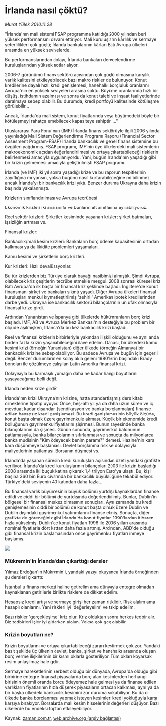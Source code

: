 # İrlanda nasıl çöktü?

*Murat Yülek 2010.11.28*

<td class="news-spot">
<p>"İrlanda'nın mali sistemi FSAP programına katıldığı 2000 yılından beri yüksek performansını devam ettiriyor. Mali kuruluşların kârlılık ve sermaye yeterlilikleri çok güçlü; İrlanda bankalarının kârları Batı Avrupa ülkeleri arasında en yüksek seviyelerde.</p>
<p><p>Bu performanslarından dolayı, İrlanda bankaları derecelendirme kuruluşlarından yüksek notlar alıyor.
<p> 2006-7 görünümü finans sektörü açısından çok güçlü olmasına karşılık varlık kalitesini etkileyebilecek bazı makro riskler de bulunuyor. Konut kredilerine dayalı hızlı kredi genişlemesi, hanehalkı borçluluk oranlarını Avrupa'nın en yüksek seviyeleri arasına soktu. Büyüme oranlarında hızlı bir düşüş, istihdamın azalması ve sonra da konut talebi ve inşaat faaliyetlerinde daralmaya sebep olabilir. Bu durumda, kredi portfoyü kalitesinde kötüleşme görülebilir...
<p> Ancak, İrlanda'da mali sistem, konut fiyatlarında veya büyümedeki böyle bir kötüleşmeyi rahatça emebilecek kapasiteye sahiptir. ..."
<p> Uluslararası Para Fonu'nun (IMF) İrlanda finans sektörüyle ilgili 2006 yılında yayınladığı Mali Sistem Değerlendirme Programı Raporu (Financial Sector Assesment Program-FSAP) İrlanda bankacılık ve genel finans sistemine bu övgüleri yağdırmış. FSAP programı, IMF'nin üye ülkelerdeki mali sistemlerin makroekonomik açıdan değerlendirilmesi ve ortaya çıkartabileceği risklerin belirlenmesi amacıyla uygulanıyordu. Yani, bugün İrlanda'nın yaşadığı gibi bir krizin gelmemesi amacıyla geliştirilmişti FSAP programı.
<p> İrlanda (ve IMF) iki yıl sonra yaşadığı krize ve bu raporun tespitlerinin zayıflığına mı yansın, yoksa bugünü nasıl kurtarabileceğine mi bilinmez ancak İrlanda'yı bir bankacılık krizi yıktı. Benzer duruma Ukrayna daha krizin başında yakalanmıştı.
<p>Krizlerin sınıflandırılması ve Avrupa tecrübesi
<p>Ekonomik krizleri iki ana sınıfa ve bunların alt sınıflarına ayırabiliyoruz:
<p>Reel sektör krizleri: Şirketler kesiminde yaşanan krizler; şirket batmaları, işsizliğin artması vs.
<p>Finansal krizler:
<p>Bankacılık/mali kesim krizleri: Bankaların borç ödeme kapasitesinin ortadan kalkması ya da likidite problemleri yaşamaları.
<p>Kamu kesimi ve şirketlerin borç krizleri.
<p>Kur krizleri: Hızlı devalüasyonlar.
<p> Bu tür krizlerden biz Türkiye olarak bayağı nasibimizi almıştık. Şimdi Avrupa, olabilecek kriz çeşitlerini tecrübe etmekle meşgul. 2008 sonrası küresel kriz Batı Avrupa'da ilk başta bir finansal kriz şeklinde başladı. İngiltere'de konut finansmanı şirket ve bankaları sıkıntı yaşadı. Diğer Avrupa ülkeleri finansal kuruluşları menkul kıymetleştirilmiş 'zehirli' Amerikan ipotek kredilerinden darbe yedi. Ukrayna ise bankacılık sektörü bilançolarının un ufak olmasıyla finansal krize girdi.
<p> Ardından Yunanistan ve İspanya gibi ülkelerde hükümranların borç krizi başladı. IMF, AB ve Avrupa Merkez Bankası'nın desteğiyle bu problem bir ölçüde aşılmışken, İrlanda'da bu kez bankacılık krizi başladı.
<p> Reel ve finansal krizlerin birbirleriyle yakından ilişkili olduğunu ve aynı anda birden fazla krizin yaşanabileceğini ilave edelim. Dahası, bir ülkedeki kamu kesimi krizi (örneğin Yunanistan) diğer ülkede (örneğin Almanya) bir bankacılık krizine sebep olabiliyor. Bu sadece Avrupa ve bugün için geçerli değil. Benzer durumların en kolay akla geleni 1980'lerin başındaki Brady bonoları ile çözülmeye çalışılan Latin Amerika finansal krizi.
<p> Dolayısıyla bu karmaşık yumağın daha ne kadar hangi boyutlarını yaşayacağımız belli değil.
<p>İrlanda neden krize girdi?
<p>İrlanda'nın krizi Ukrayna'nın krizine, hatta standartlaşmış ders kitabı örneklerine tıpatıp uyuyor. Önce, beş-altı yıl ya da daha uzun süren ve iç mevduat kadar dışarıdan (sendikasyon ve banka borçlanmaları) finanse edilen hesapsız kredi genişlemesi. Bu kredi genişlemesinin büyük ölçüde, konut başta olmak üzere gayrimenkule akması. Küçük bir ekonomide kredi bolluğunun gayrimenkul fiyatlarını şişirmesi. Bunun sayesinde banka bilançolarının da şişmesi. Günün sonunda, gayrimenkul balonunun patlamasıyla, banka bilançolarının sıfırlanması ve sonuçta da milyonlarca banka mudisinin "Kim ödeyecek benim paramı?" demesi. Hazine'nin kara kara düşünmeye başlaması. Devlet borçlanma risk ve dolayısıyla maliyetlerinin patlaması. Borsanın düşmesi vs.
<p> İrlanda'da yaşanan sürecin kredi kuruluşları açısından özeti yandaki grafikte veriliyor. İrlanda'da kredi kuruluşlarının bilançoları 2003 ile krizin başladığı 2008 arasında iki buçuk katına çıkarak 1,4 trilyon Euro'ya ulaştı. Bu, kişi başına 360 bin Euro civarında bir bankacılık büyüklüğüne tekabül ediyor. Türkiye'deki seviyenin 40 katından daha fazla...
<p> Bu finansal varlık büyümesinin büyük bölümü yurtdışı kaynaklardan finanse edildi ve ciddi bir bölümü de yurtdışında değerlendirilmiş. Bunlar, Dublin'in bölgesel bir finansal merkez olmasının sonuçları. Aynı zamanda bu kredi genişlemesinin ciddi bir bölümü de konut başta olmak üzere Dublin ve Dublin dışındaki gayrimenkul yatırımlarını finanse etmiş. Sonuçta, diğer grafikte de göreceğiniz gibi İrlanda'da konut fiyatları 1990'lardan itibaren hızla yükselmiş. Dublin'de konut fiyatları 1996 ile 2006 yılları arasında nominal fiyatlarla dört kattan daha fazla artmış. Ardından, ABD'de olduğu gibi finansal krizin başlamasından önce gayrimenkul fiyatları inmeye başlamış.
<p><img border="0" src="http://web.archive.org/web/20101130213037im_/http://medya.zaman.com.tr/2010/11/28/irlanda.jpg"/>
<p><h3>Mükremin'in İrlanda'dan çıkarttığı dersler</h3>
<p>Yılmaz Erdoğan'ın Mükremin'i, yandaki yazıyı okuyunca İrlanda örneğinden şu dersleri çıkarttı:
<p>İstanbul'u finans merkezi haline getirelim ama dünyayla entegre olmadan kaynaklanan getirilerle birlikte risklere de dikkat edelim.
<p>Hesapsız kredi artışı ve sermaye girişi her zaman risklidir. Risk alalım ama hesaplı olanlarını. Yani riskleri iyi 'değerleyelim' ve takip edelim.
<p>Bazı riskler 'gerçekleşirse' kriz olur. Kriz olduktan sonra herkes tedbir alır. Biz tedbirleri işler iyi giderken alalım. Yoksa çok geç olabilir.
<p><h3>Krizin boyutları ne?</h3>
<p>Krizin boyutlarını ve ortaya çıkartabileceği zararı kestirmek çok zor. Yandaki basit şekilde üç ülkenin devlet, banka, şirket ve hanehalkı arasında oluşan borç verme ilişkilerinin bir kısmı oklarla gösteriliyor. Tüm okları koyarsak resim anlaşılmaz hale gelir.
<p> Sermaye hareketlerinin serbest olduğu bir dünyada, Avrupa'da olduğu gibi birbirine entegre finansal piyasalarda borç alan kesimlerden herhangi birisinin önemli oranda borcu ödeyemez hale gelmesi ya da finanse edilen varlıkların fiyatlarının hızla düşerek piyasaların ortadan kalkması, aynı ya da bir başka ülkedeki bankacılık kesimini zor duruma sokabiliyor. Bu da o ülkede banka borçlanması yapmak isteyen kesimleri kredi yokluğuyla karşı karşıya bırakıyor. Borsalarda mali kesim hisselerinin değerleri düşüyor. Bazı ülkelerde bu endeksi toptan etkileyebiliyor.</p>
<a href="http://web.archive.org/web/20101130213037/mailto:m.yulek@zaman.com.tr">
</a></p></p></p></p></p></p></p></p></p></p></p></p></p></p></p></p></p></p></p></p></p></p></p></p></p></p></p></p></p></td>

Kaynak: [zaman.com.tr](http://zaman.com.tr/yazar.do?yazino=1057903), [web.archive.org (arşiv bağlantısı)](http://web.archive.org/web/20101130213037/http://zaman.com.tr/yazar.do?yazino=1057903)
